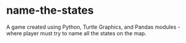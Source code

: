 # name-the-states
A game created using Python, Turtle Graphics, and Pandas modules - where player must try to name all the states on the map.
